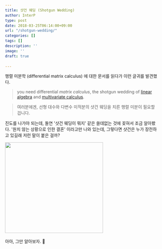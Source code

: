 ```yaml
---
title: 샷건 웨딩 (Shotgun Wedding)
author: InterP
type: post
date: 2018-03-25T06:14:00+09:00
url: "/shotgun-wedding/"
categories: []
tags: []
description: ''
image: ''
draft: true

---
```

행렬 미분학 (differential matrix calculus) 에 대한 문서를 읽다가 이런 글귀를 발견했다.

> you need differential _matrix calculus_, the shotgun wedding of [linear algebra][1] and [multivariate calculus][2].
  
> 여러분에겐, 선형 대수와 다변수 미적분의 샷건 웨딩을 치른 행렬 미분이 필요할 겁니다.

진도를 나가야 되는데, 돌연 '샷건 웨딩이 뭐지' 같은 쓸데없는 것에 꽂혀서 조금 알아봤다. '원치 않는 상황으로 인한 결혼' 이라고만 나와 있는데, 그렇다면 샷건은 누가 장전하고 있길래 저런 말이 붙은 걸까?

<img class="wp-image-1277 alignnone" src="/uploads/2018/02/daughter-sex-boyfriend-dad-text.jpg" alt="" width="324" height="300" srcset="https://interp.blog/uploads/2018/02/daughter-sex-boyfriend-dad-text.jpg 479w, https://interp.blog/uploads/2018/02/daughter-sex-boyfriend-dad-text-300x278.jpg 300w" sizes="(max-width: 324px) 100vw, 324px" />

아아, 그만 알아보자. 🔫

&nbsp;

 [1]: https://en.wikipedia.org/wiki/Linear_algebra
 [2]: https://en.wikipedia.org/wiki/Multivariable_calculus